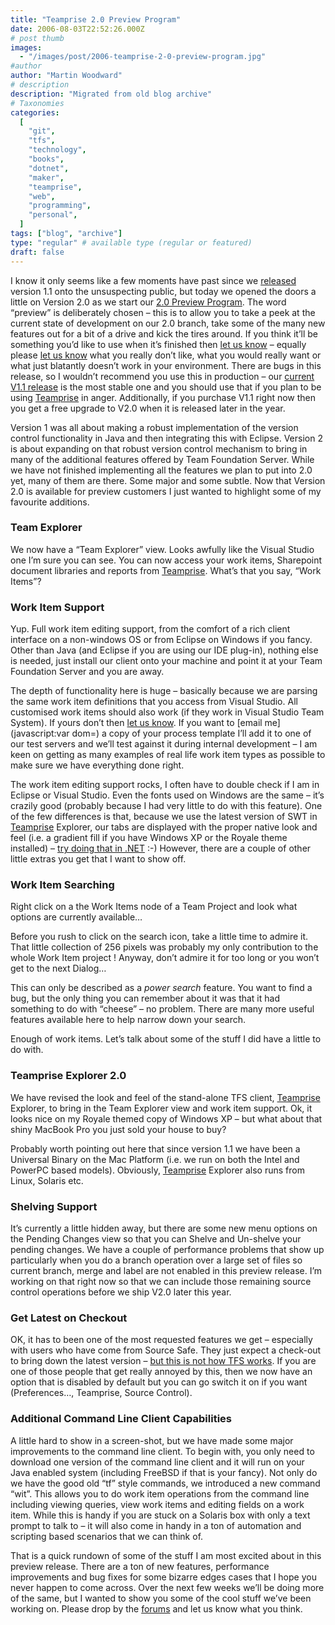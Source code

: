 ```yaml
---
title: "Teamprise 2.0 Preview Program"
date: 2006-08-03T22:52:26.000Z
# post thumb
images:
  - "/images/post/2006-teamprise-2-0-preview-program.jpg"
#author
author: "Martin Woodward"
# description
description: "Migrated from old blog archive"
# Taxonomies
categories:
  [
    "git",
    "tfs",
    "technology",
    "books",
    "dotnet",
    "maker",
    "teamprise",
    "web",
    "programming",
    "personal",
  ]
tags: ["blog", "archive"]
type: "regular" # available type (regular or featured)
draft: false
---
```


I know it only seems like a few moments have past since we [released](http://www.woodwardweb.com/vsts/000261.html) version 1.1 onto the unsuspecting public, but today we opened the doors a little on Version 2.0 as we start our [2.0 Preview Program](http://www.teamprise.com/preview/preview-register.py). The word “preview” is deliberately chosen – this is to allow you to take a peek at the current state of development on our 2.0 branch, take some of the many new features out for a bit of a drive and kick the tires around. If you think it’ll be something you’d like to use when it’s finished then [let us know](http://support.teamprise.com/viewforum.php?f=6) – equally please [let us know](http://support.teamprise.com/viewforum.php?f=6) what you really don’t like, what you would really want or what just blatantly doesn’t work in your environment. There are bugs in this release, so I wouldn’t recommend you use this in production – our [current V1.1 release](http://www.teamprise.com/download/) is the most stable one and you should use that if you plan to be using [Teamprise](http://www.teamprise.com/) in anger. Additionally, if you purchase V1.1 right now then you get a free upgrade to V2.0 when it is released later in the year.

Version 1 was all about making a robust implementation of the version control functionality in Java and then integrating this with Eclipse. Version 2 is about expanding on that robust version control mechanism to bring in many of the additional features offered by Team Foundation Server. While we have not finished implementing all the features we plan to put into 2.0 yet, many of them are there. Some major and some subtle. Now that Version 2.0 is available for preview customers I just wanted to highlight some of my favourite additions.

### Team Explorer

[](http://www.woodwardweb.com/blog/teamexplorer.png)

We now have a “Team Explorer” view. Looks awfully like the Visual Studio one I’m sure you can see. You can now access your work items, Sharepoint document libraries and reports from [Teamprise](http://www.teamprise.com/). What’s that you say, “Work Items”?

### Work Item Support

Yup. Full work item editing support, from the comfort of a rich client interface on a non-windows OS or from Eclipse on Windows if you fancy. Other than Java (and Eclipse if you are using our IDE plug-in), nothing else is needed, just install our client onto your machine and point it at your Team Foundation Server and you are away.

The depth of functionality here is huge – basically because we are parsing the same work item definitions that you access from Visual Studio. All customised work items should also work (if they work in Visual Studio Team System). If yours don’t then [let us know](http://support.teamprise.com/viewforum.php?f=6). If you want to [email me](javascript:var dom=) a copy of your process template I’ll add it to one of our test servers and we’ll test against it during internal development – I am keen on getting as many examples of real life work item types as possible to make sure we have everything done right.

The work item editing support rocks, I often have to double check if I am in Eclipse or Visual Studio. Even the fonts used on Windows are the same – it’s crazily good (probably because I had very little to do with this feature). One of the few differences is that, because we use the latest version of SWT in [Teamprise](http://www.teamprise.com/) Explorer, our tabs are displayed with the proper native look and feel (i.e. a gradient fill if you have Windows XP or the Royale theme installed) – [try doing that in .NET](http://www.codeproject.com/cs/miscctrl/themedtabpage.asp) :-) However, there are a couple of other little extras you get that I want to show off.

### Work Item Searching

Right click on a the Work Items node of a Team Project and look what options are currently available…

Before you rush to click on the search icon, take a little time to admire it. That little collection of 256 pixels was probably my only contribution to the whole Work Item project ! Anyway, don’t admire it for too long or you won’t get to the next Dialog…

[](http://www.woodwardweb.com/blog/work_item_search.png)

This can only be described as a _power search_ feature. You want to find a bug, but the only thing you can remember about it was that it had something to do with “cheese” – no problem. There are many more useful features available here to help narrow down your search.

Enough of work items. Let’s talk about some of the stuff I did have a little to do with.

### Teamprise Explorer 2.0

[](http://www.woodwardweb.com/blog/explorer_on_windows.png)

We have revised the look and feel of the stand-alone TFS client, [Teamprise](http://www.teamprise.com/) Explorer, to bring in the Team Explorer view and work item support. Ok, it looks nice on my Royale themed copy of Windows XP – but what about that shiny MacBook Pro you just sold your house to buy?

[](http://www.woodwardweb.com/blog/explorer_on_mac.png)

Probably worth pointing out here that since version 1.1 we have been a Universal Binary on the Mac Platform (i.e. we run on both the Intel and PowerPC based models). Obviously, [Teamprise](http://www.teamprise.com/) Explorer also runs from Linux, Solaris etc.

### Shelving Support

It’s currently a little hidden away, but there are some new menu options on the Pending Changes view so that you can Shelve and Un-shelve your pending changes. We have a couple of performance problems that show up particularly when you do a branch operation over a large set of files so current branch, merge and label are not enabled in this preview release. I’m working on that right now so that we can include those remaining source control operations before we ship V2.0 later this year.

### Get Latest on Checkout

OK, it has to been one of the most requested features we get – especially with users who have come from Source Safe. They just expect a check-out to bring down the latest version – [but this is not how TFS works](http://www.woodwardweb.com/vsts/000179.html). If you are one of those people that get really annoyed by this, then we now have an option that is disabled by default but you can go switch it on if you want (Preferences…, Teamprise, Source Control).

### Additional Command Line Client Capabilities

A little hard to show in a screen-shot, but we have made some major improvements to the command line client. To begin with, you only need to download one version of the command line client and it will run on your Java enabled system (including FreeBSD if that is your fancy). Not only do we have the good old “tf” style commands, we introduced a new command “wit”. This allows you to do work item operations from the command line including viewing queries, view work items and editing fields on a work item. While this is handy if you are stuck on a Solaris box with only a text prompt to talk to – it will also come in handy in a ton of automation and scripting based scenarios that we can think of.

That is a quick rundown of some of the stuff I am most excited about in this preview release. There are a ton of new features, performance improvements and bug fixes for some bizarre edges cases that I hope you never happen to come across. Over the next few weeks we’ll be doing more of the same, but I wanted to show you some of the cool stuff we’ve been working on. Please drop by the [forums](http://support.teamprise.com/) and let us know what you think.
